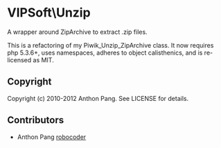 # VIPSoft\Unzip

A wrapper around ZipArchive to extract .zip files.

This is a refactoring of my Piwik_Unzip_ZipArchive class.  It now requires
php 5.3.6+, uses namespaces, adheres to object calisthenics, and is re-licensed
as MIT.

## Copyright

Copyright (c) 2010-2012 Anthon Pang. See LICENSE for details.

## Contributors

* Anthon Pang [robocoder](http://github.com/robocoder)
